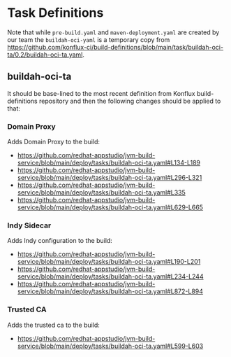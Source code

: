 

# Task Definitions

Note that while `pre-build.yaml` and `maven-deployment.yaml` are created by our team the `buildah-oci-yaml` is a temporary copy from https://github.com/konflux-ci/build-definitions/blob/main/task/buildah-oci-ta/0.2/buildah-oci-ta.yaml.


## buildah-oci-ta

It should be base-lined to the most recent definition from Konflux build-definitions repository and then the following changes should be applied to that:

### Domain Proxy
Adds Domain Proxy to the build:
* https://github.com/redhat-appstudio/jvm-build-service/blob/main/deploy/tasks/buildah-oci-ta.yaml#L134-L189
* https://github.com/redhat-appstudio/jvm-build-service/blob/main/deploy/tasks/buildah-oci-ta.yaml#L296-L321
* https://github.com/redhat-appstudio/jvm-build-service/blob/main/deploy/tasks/buildah-oci-ta.yaml#L335
* https://github.com/redhat-appstudio/jvm-build-service/blob/main/deploy/tasks/buildah-oci-ta.yaml#L629-L665

### Indy Sidecar
Adds Indy configuration to the build:
* https://github.com/redhat-appstudio/jvm-build-service/blob/main/deploy/tasks/buildah-oci-ta.yaml#L190-L201
* https://github.com/redhat-appstudio/jvm-build-service/blob/main/deploy/tasks/buildah-oci-ta.yaml#L234-L244
* https://github.com/redhat-appstudio/jvm-build-service/blob/main/deploy/tasks/buildah-oci-ta.yaml#L872-L894


### Trusted CA
Adds the trusted ca to the build:
* https://github.com/redhat-appstudio/jvm-build-service/blob/main/deploy/tasks/buildah-oci-ta.yaml#L599-L603

